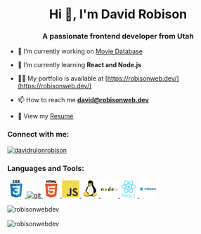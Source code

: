 <h1 align="center">Hi 👋, I'm David Robison</h1>
<h3 align="center">A passionate frontend developer from Utah</h3>

- 🔭 I’m currently working on [Movie Database](https://github.com/robisonwebdev/movie-db)

- 🌱 I’m currently learning **React and Node.js**

- 👨‍💻 My portfolio is available at [https://robisonweb.dev/](https://robisonweb.dev/)

- 📫 How to reach me **david@robisonweb.dev**

- 📄 View my [Resume](https://docs.google.com/document/d/19S_vAO2uxoJA6nQJ9bMvMhjw8qpjH53LR5EcIDGzT-g/edit?usp=share_link)

<h3 align="left">Connect with me:</h3>
<p align="left">
<a href="https://linkedin.com/in/davidrulonrobison" target="blank"><img align="center" src="https://raw.githubusercontent.com/rahuldkjain/github-profile-readme-generator/master/src/images/icons/Social/linked-in-alt.svg" alt="davidrulonrobison" height="30" width="40" /></a>
</p>

<h3 align="left">Languages and Tools:</h3>
<p align="left"> <a href="https://www.w3schools.com/css/" target="_blank" rel="noreferrer"> <img src="https://raw.githubusercontent.com/devicons/devicon/master/icons/css3/css3-original-wordmark.svg" alt="css3" width="40" height="40"/> </a> <a href="https://git-scm.com/" target="_blank" rel="noreferrer"> <img src="https://www.vectorlogo.zone/logos/git-scm/git-scm-icon.svg" alt="git" width="40" height="40"/> </a> <a href="https://www.w3.org/html/" target="_blank" rel="noreferrer"> <img src="https://raw.githubusercontent.com/devicons/devicon/master/icons/html5/html5-original-wordmark.svg" alt="html5" width="40" height="40"/> </a> <a href="https://developer.mozilla.org/en-US/docs/Web/JavaScript" target="_blank" rel="noreferrer"> <img src="https://raw.githubusercontent.com/devicons/devicon/master/icons/javascript/javascript-original.svg" alt="javascript" width="40" height="40"/> </a> <a href="https://www.linux.org/" target="_blank" rel="noreferrer"> <img src="https://raw.githubusercontent.com/devicons/devicon/master/icons/linux/linux-original.svg" alt="linux" width="40" height="40"/> </a> <a href="https://nodejs.org" target="_blank" rel="noreferrer"> <img src="https://raw.githubusercontent.com/devicons/devicon/master/icons/nodejs/nodejs-original-wordmark.svg" alt="nodejs" width="40" height="40"/> </a> <a href="https://reactjs.org/" target="_blank" rel="noreferrer"> <img src="https://raw.githubusercontent.com/devicons/devicon/master/icons/react/react-original-wordmark.svg" alt="react" width="40" height="40"/> </a> <a href="https://webpack.js.org" target="_blank" rel="noreferrer"> <img src="https://raw.githubusercontent.com/devicons/devicon/d00d0969292a6569d45b06d3f350f463a0107b0d/icons/webpack/webpack-original-wordmark.svg" alt="webpack" width="40" height="40"/> </a> </p>

<p><img align="center" src="https://github-readme-stats.vercel.app/api/top-langs?username=robisonwebdev&show_icons=true&locale=en" alt="robisonwebdev" /></p>

<p><img align="center" src="https://github-readme-streak-stats.herokuapp.com/?user=robisonwebdev&" alt="robisonwebdev" /></p>

